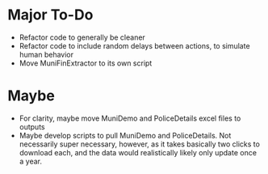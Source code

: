 
# Major To-Do
* Refactor code to generally be cleaner
* Refactor code to include random delays between actions, to simulate human behavior
* Move MuniFinExtractor to its own script

# Maybe
* For clarity, maybe move MuniDemo and PoliceDetails excel files to outputs
* Maybe develop scripts to pull MuniDemo and PoliceDetails. Not necessarily super necessary, however, as it takes basically two clicks to download each, and the data would realistically likely only update once a year.